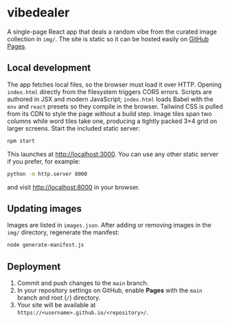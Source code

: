 # vibedealer

A single-page React app that deals a random vibe from the curated image collection in `img/`. The site is static so it can be hosted easily on [GitHub Pages](https://pages.github.com/).

## Local development

The app fetches local files, so the browser must load it over HTTP.
Opening `index.html` directly from the filesystem triggers CORS errors.
Scripts are authored in JSX and modern JavaScript; `index.html` loads Babel with the `env` and `react` presets so they compile in the browser.
Tailwind CSS is pulled from its CDN to style the page without a build step.
Image tiles span two columns while word tiles take one, producing a tightly packed 3×4 grid on larger screens.
Start the included static server:

```bash
npm start
```

This launches at [http://localhost:3000](http://localhost:3000).
You can use any other static server if you prefer, for example:

```bash
python -m http.server 8000
```

and visit [http://localhost:8000](http://localhost:8000) in your browser.

## Updating images

Images are listed in `images.json`. After adding or removing images in the `img/` directory, regenerate the manifest:

```bash
node generate-manifest.js
```

## Deployment

1. Commit and push changes to the `main` branch.
2. In your repository settings on GitHub, enable **Pages** with the `main` branch and root (`/`) directory.
3. Your site will be available at `https://<username>.github.io/<repository>/`.
